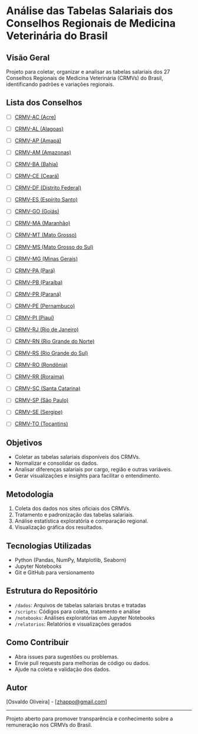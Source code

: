 # Análise das Tabelas Salariais dos Conselhos Regionais de Medicina Veterinária do Brasil

## Visão Geral
Projeto para coletar, organizar e analisar as tabelas salariais dos 27 Conselhos Regionais de Medicina Veterinária (CRMVs) do Brasil, identificando padrões e variações regionais.

## Lista dos Conselhos
- [ ] [CRMV-AC (Acre)](https://www.crmvac.org.br)
- [ ] [CRMV-AL (Alagoas)](https://www.crmv-al.org.br)
- [ ] [CRMV-AP (Amapá)](https://www.crmvap.org.br)
- [ ] [CRMV-AM (Amazonas)](http://www.crmv.am.gov.br)
- [ ] [CRMV-BA (Bahia)](https://www.crmveba.com.br)
- [ ] [CRMV-CE (Ceará)](https://crmv-ce.org.br)
- [ ] [CRMV-DF (Distrito Federal)](https://www.crmvdf.org.br)
- [ ] [CRMV-ES (Espírito Santo)](https://www.crmves.org.br)
- [ ] [CRMV-GO (Goiás)](https://www.crmv-go.org.br)
- [ ] [CRMV-MA (Maranhão)](https://www.crvm.ma.gov.br)
- [ ] [CRMV-MT (Mato Grosso)](https://www.crmvmato.com.br)
- [ ] [CRMV-MS (Mato Grosso do Sul)](https://crmvms.org.br)
- [ ] [CRMV-MG (Minas Gerais)](https://www.crmv-mg.gov.br)
- [ ] [CRMV-PA (Pará)](https://www.crmvpa.org.br)
- [ ] [CRMV-PB (Paraíba)](https://crmvpb.org.br)
- [ ] [CRMV-PR (Paraná)](https://crmvpr.org.br)
- [ ] [CRMV-PE (Pernambuco)](https://www.crmv-pe.org.br)
- [ ] [CRMV-PI (Piauí)](https://www.crmvpi.org.br)
- [ ] [CRMV-RJ (Rio de Janeiro)](https://www.crmv-rj.org.br)
- [ ] [CRMV-RN (Rio Grande do Norte)](https://crmv-rn.org.br)
- [ ] [CRMV-RS (Rio Grande do Sul)](https://www.crmvrs.org.br)
- [ ] [CRMV-RO (Rondônia)](https://www.crmv-ro.org.br)
- [ ] [CRMV-RR (Roraima)](https://crmvroraima.org.br)
- [ ] [CRMV-SC (Santa Catarina)](https://www.crmvesc.org.br)
- [ ] [CRMV-SP (São Paulo)](https://www.crmvsp.gov.br)
- [ ] [CRMV-SE (Sergipe)](https://www.crmvs.org.br)
- [ ] [CRMV-TO (Tocantins)](https://www.crmvto.org.br)


## Objetivos
- Coletar as tabelas salariais disponíveis dos CRMVs.
- Normalizar e consolidar os dados.
- Analisar diferenças salariais por cargo, região e outras variáveis.
- Gerar visualizações e insights para facilitar o entendimento.

## Metodologia
1. Coleta dos dados nos sites oficiais dos CRMVs.
2. Tratamento e padronização das tabelas salariais.
3. Análise estatística exploratória e comparação regional.
4. Visualização gráfica dos resultados.

## Tecnologias Utilizadas
- Python (Pandas, NumPy, Matplotlib, Seaborn)
- Jupyter Notebooks
- Git e GitHub para versionamento

## Estrutura do Repositório
- `/dados`: Arquivos de tabelas salariais brutas e tratadas
- `/scripts`: Códigos para coleta, tratamento e análise
- `/notebooks`: Análises exploratórias em Jupyter Notebooks
- `/relatorios`: Relatórios e visualizações gerados

## Como Contribuir
- Abra issues para sugestões ou problemas.
- Envie pull requests para melhorias de código ou dados.
- Ajude na coleta e validação dos dados.

## Autor
[Osvaldo Oliveira] - [zhappo@gmail.com]

---

Projeto aberto para promover transparência e conhecimento sobre a remuneração nos CRMVs do Brasil.
